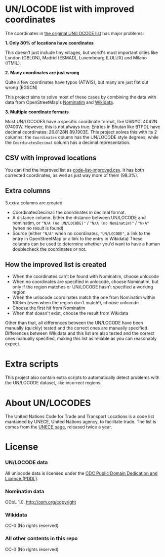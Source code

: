 # UN/LOCODE list with improved coordinates
The coordinates in [the original UN/LOCODE list](https://github.com/datasets/un-locode) has major problems:

**1. Only 80% of locations have coordinates**

This doesn't just include tiny villages, but world's most important cities like London (GBLON), Madrid (ESMAD), Luxembourg (LULUX) and Milano (ITMIL).

**2. Many coordinates are just wrong**

Quite a few coordinates have typos (ATWIS), but many are just flat out wrong (EGSCN)

This project aims to solve most of these cases by combining the data with data from OpenStreetMap's [Nominatim](https://nominatim.org/release-docs/latest/api/Overview/) and [Wikidata](https://www.wikidata.org/).

**3. Multiple coordinate formats**

Most UN/LOCODES have a specific coordinate format, like USNYC: 4042N 07400W. However, this is not always true. Entries in Bhutan like BTPDL have decimal coordinates: 26.8128N 89.1903E. This project solves this with its 2 columns: the `Coordinates` column has the UN/LOCODE style degrees, while the `CoordinatesDecimal` column has a decimal representation.

## CSV with improved locations
You can find the improved list as [code-list-improved.csv](data/code-list-improved.csv). It has both corrected coordinates, as well as just way more of them (98.3%).

## Extra columns
3 extra columns are created:
* CoordinatesDecimal: the coordinates in decimal format.
* A distance column. Either the distance between UN/LOCODE and nominatim, or `"N/A (no UN/LOCODE)"` / `"N/A (no Nominatim)"` / `"N/A"` (when no result is found)
* Source (either `"N/A"` when no coordinates, `"UN/LOCODE"`, a link to the entry in OpenStreetMap or a link to the entry in Wikidata)
These columns can be used to determine whether you'd want to have a human doublecheck the coordinates or not.

## How the improved list is created
* When the coordinates can't be found with Nominatim, choose unlocode
* When no coordinates are specified in unlocode, choose Nominatim, but only if the region matches or UN/LOCODE hasn't specified a working region
* When the unlocode coordinates match the one from Nominatim within 100km (even when the region don't match!), choose unlocode
* Choose the first hit from Nominatim
* When that doesn't exist, choose the result from Wikidata

Other than that, all differences between the UN/LOCODE have been manually (quickly) tested and the correct ones are manually specified. Differences between Wikidata and this list are also tested and the correct ones manually specified, making this list as reliable as you can reasonably expect.

# Extra scripts
This project also contain extra scripts to automatically detect problems with the UN/LOCODE dataset, like incorrect regions.

# About UN/LOCODES
The United Nations Code for Trade and Transport Locations is a code list mantained by UNECE, United Nations agency, to facilitate trade. The list is comes from the [UNECE page](http://www.unece.org/cefact/locode/welcome.html), released twice a year.

# License

### UN/LOCODE data
All unlocode data is licensed under the [ODC Public Domain Dedication and Licence (PDDL)](http://opendatacommons.org/licenses/pddl/1-0/).

### Nominatim data
ODbL 1.0. http://osm.org/copyright

### Wikidata
CC-0 (No rights reserved)

### All other contents in this repo
CC-0 (No rights reserved)
